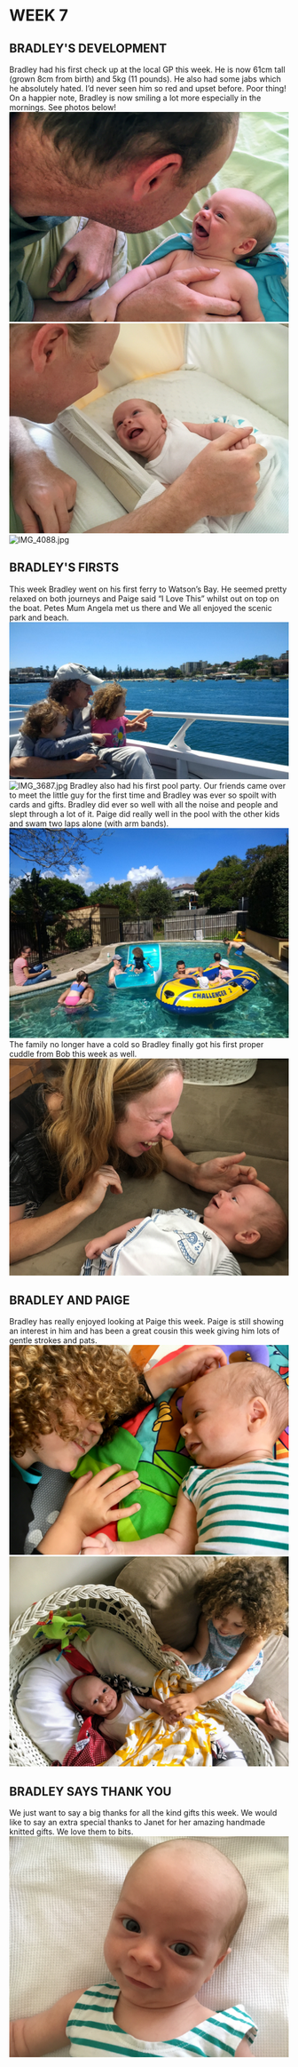 # WEEK 7
## BRADLEY'S DEVELOPMENT
Bradley had his first check up at the local GP this week. He is now 61cm tall (grown 8cm from birth) and 5kg (11 pounds). He also had some jabs which he absolutely hated. I’d never seen him so red and upset before. Poor thing! On a happier note, Bradley is now smiling a lot more especially in the mornings. See photos below! 
![IMG_3834.jpg](IMG_3834.jpg "IMG_3834.jpg")
![IMG_4066.jpg](IMG_4066.jpg "IMG_4066.jpg")
![IMG_4088.jpg](IMG_4088.jpg "IMG_4088.jpg")
## BRADLEY'S FIRSTS
This week Bradley went on his first ferry to Watson’s Bay. He seemed pretty relaxed on both journeys and Paige said “I Love This” whilst out on top on the boat. Petes Mum Angela met us there and We all enjoyed the scenic park and beach. 
![IMG_3758.jpg](IMG_3758.jpg "IMG_3758.jpg")
![IMG_3687.jpg](IMG_3687.jpg "IMG_3687.jpg")
Bradley also had his first pool party. Our friends came over to meet the little guy for the first time and Bradley was ever so spoilt with cards and gifts. Bradley did ever so well with all the noise and people and slept through a lot of it. Paige did really well in the pool with the other kids and swam two laps alone (with arm bands). 
![IMG_4044.jpg](IMG_4044.jpg "IMG_4044.jpg")
The family no longer have a cold so Bradley finally got his first proper cuddle from Bob this week as well.
![IMG_3856.jpg](IMG_3856.jpg "IMG_3856.jpg")
## BRADLEY AND PAIGE
Bradley has really enjoyed looking at Paige this week. Paige is still showing an interest in him and has been a great cousin this week giving him lots of gentle strokes and pats.
![IMG_4011.jpg](IMG_4011.jpg "IMG_4011.jpg")
![IMG_4094.jpg](IMG_4094.jpg "IMG_4094.jpg")
## BRADLEY SAYS THANK YOU
We just want to say a big thanks for all the kind gifts this week. We would like to say an extra special thanks to Janet for her amazing handmade knitted gifts. We love them to bits.
![IMG_3977.jpg](IMG_3977.jpg "IMG_3977.jpg")

